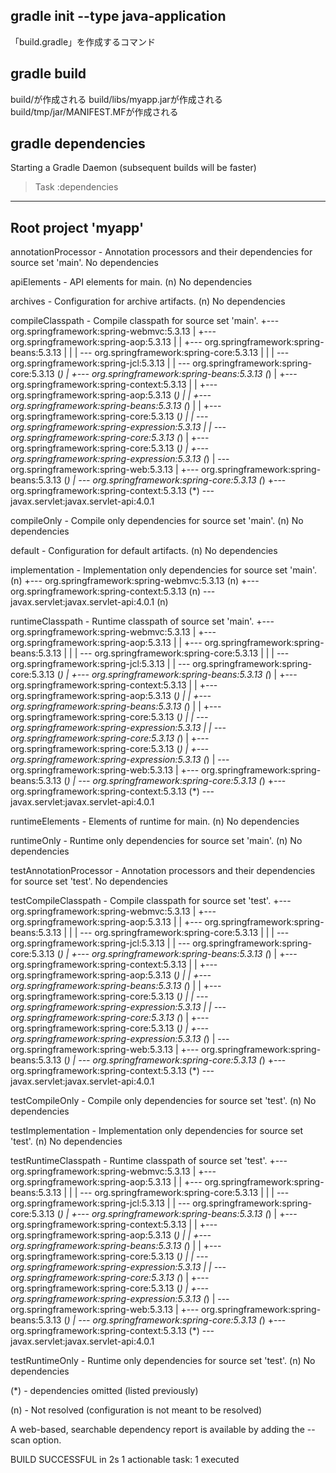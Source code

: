 ## gradle init --type java-application
「build.gradle」を作成するコマンド

## gradle build
build/が作成される
build/libs/myapp.jarが作成される
build/tmp/jar/MANIFEST.MFが作成される

## gradle dependencies
Starting a Gradle Daemon (subsequent builds will be faster)

> Task :dependencies

------------------------------------------------------------
Root project 'myapp'
------------------------------------------------------------

annotationProcessor - Annotation processors and their dependencies for source set 'main'.
No dependencies

apiElements - API elements for main. (n)
No dependencies

archives - Configuration for archive artifacts. (n)
No dependencies

compileClasspath - Compile classpath for source set 'main'.
+--- org.springframework:spring-webmvc:5.3.13
|    +--- org.springframework:spring-aop:5.3.13
|    |    +--- org.springframework:spring-beans:5.3.13
|    |    |    \--- org.springframework:spring-core:5.3.13
|    |    |         \--- org.springframework:spring-jcl:5.3.13
|    |    \--- org.springframework:spring-core:5.3.13 (*)
|    +--- org.springframework:spring-beans:5.3.13 (*)
|    +--- org.springframework:spring-context:5.3.13
|    |    +--- org.springframework:spring-aop:5.3.13 (*)
|    |    +--- org.springframework:spring-beans:5.3.13 (*)
|    |    +--- org.springframework:spring-core:5.3.13 (*)
|    |    \--- org.springframework:spring-expression:5.3.13
|    |         \--- org.springframework:spring-core:5.3.13 (*)
|    +--- org.springframework:spring-core:5.3.13 (*)
|    +--- org.springframework:spring-expression:5.3.13 (*)
|    \--- org.springframework:spring-web:5.3.13
|         +--- org.springframework:spring-beans:5.3.13 (*)
|         \--- org.springframework:spring-core:5.3.13 (*)
+--- org.springframework:spring-context:5.3.13 (*)
\--- javax.servlet:javax.servlet-api:4.0.1

compileOnly - Compile only dependencies for source set 'main'. (n)
No dependencies

default - Configuration for default artifacts. (n)
No dependencies

implementation - Implementation only dependencies for source set 'main'. (n)
+--- org.springframework:spring-webmvc:5.3.13 (n)
+--- org.springframework:spring-context:5.3.13 (n)
\--- javax.servlet:javax.servlet-api:4.0.1 (n)

runtimeClasspath - Runtime classpath of source set 'main'.
+--- org.springframework:spring-webmvc:5.3.13
|    +--- org.springframework:spring-aop:5.3.13
|    |    +--- org.springframework:spring-beans:5.3.13
|    |    |    \--- org.springframework:spring-core:5.3.13
|    |    |         \--- org.springframework:spring-jcl:5.3.13
|    |    \--- org.springframework:spring-core:5.3.13 (*)
|    +--- org.springframework:spring-beans:5.3.13 (*)
|    +--- org.springframework:spring-context:5.3.13
|    |    +--- org.springframework:spring-aop:5.3.13 (*)
|    |    +--- org.springframework:spring-beans:5.3.13 (*)
|    |    +--- org.springframework:spring-core:5.3.13 (*)
|    |    \--- org.springframework:spring-expression:5.3.13
|    |         \--- org.springframework:spring-core:5.3.13 (*)
|    +--- org.springframework:spring-core:5.3.13 (*)
|    +--- org.springframework:spring-expression:5.3.13 (*)
|    \--- org.springframework:spring-web:5.3.13
|         +--- org.springframework:spring-beans:5.3.13 (*)
|         \--- org.springframework:spring-core:5.3.13 (*)
+--- org.springframework:spring-context:5.3.13 (*)
\--- javax.servlet:javax.servlet-api:4.0.1

runtimeElements - Elements of runtime for main. (n)
No dependencies

runtimeOnly - Runtime only dependencies for source set 'main'. (n)
No dependencies

testAnnotationProcessor - Annotation processors and their dependencies for source set 'test'.
No dependencies

testCompileClasspath - Compile classpath for source set 'test'.
+--- org.springframework:spring-webmvc:5.3.13
|    +--- org.springframework:spring-aop:5.3.13
|    |    +--- org.springframework:spring-beans:5.3.13
|    |    |    \--- org.springframework:spring-core:5.3.13
|    |    |         \--- org.springframework:spring-jcl:5.3.13
|    |    \--- org.springframework:spring-core:5.3.13 (*)
|    +--- org.springframework:spring-beans:5.3.13 (*)
|    +--- org.springframework:spring-context:5.3.13
|    |    +--- org.springframework:spring-aop:5.3.13 (*)
|    |    +--- org.springframework:spring-beans:5.3.13 (*)
|    |    +--- org.springframework:spring-core:5.3.13 (*)
|    |    \--- org.springframework:spring-expression:5.3.13
|    |         \--- org.springframework:spring-core:5.3.13 (*)
|    +--- org.springframework:spring-core:5.3.13 (*)
|    +--- org.springframework:spring-expression:5.3.13 (*)
|    \--- org.springframework:spring-web:5.3.13
|         +--- org.springframework:spring-beans:5.3.13 (*)
|         \--- org.springframework:spring-core:5.3.13 (*)
+--- org.springframework:spring-context:5.3.13 (*)
\--- javax.servlet:javax.servlet-api:4.0.1

testCompileOnly - Compile only dependencies for source set 'test'. (n)
No dependencies

testImplementation - Implementation only dependencies for source set 'test'. (n)
No dependencies

testRuntimeClasspath - Runtime classpath of source set 'test'.
+--- org.springframework:spring-webmvc:5.3.13
|    +--- org.springframework:spring-aop:5.3.13
|    |    +--- org.springframework:spring-beans:5.3.13
|    |    |    \--- org.springframework:spring-core:5.3.13
|    |    |         \--- org.springframework:spring-jcl:5.3.13
|    |    \--- org.springframework:spring-core:5.3.13 (*)
|    +--- org.springframework:spring-beans:5.3.13 (*)
|    +--- org.springframework:spring-context:5.3.13
|    |    +--- org.springframework:spring-aop:5.3.13 (*)
|    |    +--- org.springframework:spring-beans:5.3.13 (*)
|    |    +--- org.springframework:spring-core:5.3.13 (*)
|    |    \--- org.springframework:spring-expression:5.3.13
|    |         \--- org.springframework:spring-core:5.3.13 (*)
|    +--- org.springframework:spring-core:5.3.13 (*)
|    +--- org.springframework:spring-expression:5.3.13 (*)
|    \--- org.springframework:spring-web:5.3.13
|         +--- org.springframework:spring-beans:5.3.13 (*)
|         \--- org.springframework:spring-core:5.3.13 (*)
+--- org.springframework:spring-context:5.3.13 (*)
\--- javax.servlet:javax.servlet-api:4.0.1

testRuntimeOnly - Runtime only dependencies for source set 'test'. (n)
No dependencies

(*) - dependencies omitted (listed previously)

(n) - Not resolved (configuration is not meant to be resolved)

A web-based, searchable dependency report is available by adding the --scan option.

BUILD SUCCESSFUL in 2s
1 actionable task: 1 executed